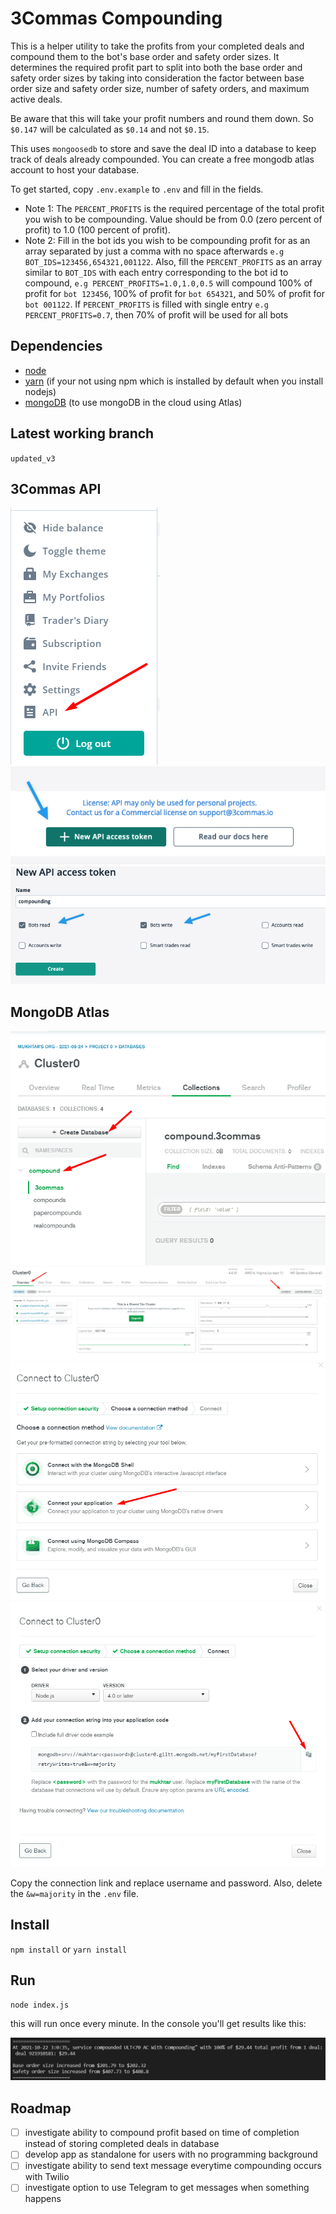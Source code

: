 # 3Commas Compounding

This is a helper utility to take the profits from your completed deals and compound them to the bot's base order and safety order sizes. It determines the required profit part to split into both the base order and safety order sizes by taking into consideration the factor between base order size and safety order size, number of safety orders, and maximum active deals.

Be aware that this will take your profit numbers and round them down. So `$0.147` will be calculated as `$0.14` and not `$0.15`.

This uses `mongoosedb` to store and save the deal ID into a database to keep track of deals already compounded. You can create a free mongodb atlas account to host your database.

To get started, copy `.env.example` to `.env` and fill in the fields. 
- Note 1: The `PERCENT_PROFITS` is the required percentage of the total profit you wish to be compounding. Value should be from 0.0 (zero percent of profit) to 1.0 (100 percent of profit).
- Note 2: Fill in the bot ids you wish to be compounding profit for as an array separated by just a comma with no space afterwards `e.g BOT_IDS=123456,654321,001122`. Also, fill the `PERCENT_PROFITS` as an array similar to `BOT_IDS` with each entry corresponding to the bot id to compound, `e.g PERCENT_PROFITS=1.0,1.0,0.5` will compound 100% of profit for `bot 123456`, 100% of profit for `bot 654321`, and 50% of profit for `bot 001122`. If `PERCENT_PROFITS` is filled with single entry `e.g PERCENT_PROFITS=0.7`, then 70% of profit will be used for all bots

 

## Dependencies
- [node](https://nodejs.org)
- [yarn](https://yarnpkg.com/) (if your not using npm which is installed by default when you install nodejs)
- [mongoDB](https://docs.atlas.mongodb.com/getting-started/) (to use mongoDB in the cloud using Atlas)

## Latest working branch
`updated_v3`

## 3Commas API
![create an API key in 3Commas](https://github.com/mukhtarworld/compounder/blob/updated_v3/img/step1.png?raw=true)
![create an API key in 3Commas](https://github.com/mukhtarworld/compounder/blob/updated_v3/img/step2.png?raw=true)
![create an API key in 3Commas](https://github.com/mukhtarworld/compounder/blob/updated_v3/img/step3.png?raw=true)

## MongoDB Atlas
![Get mongodb connection](https://github.com/mukhtarworld/compounder/blob/updated_v3/img/mongodb%20connect%204.png?raw=true)
![Get mongodb connection](https://github.com/mukhtarworld/compounder/blob/updated_v3/img/mongodb%20connect%201.png?raw=true)
![Get mongodb connection](https://github.com/mukhtarworld/compounder/blob/updated_v3/img/mongodb%20connect%202.png?raw=true)
![Get mongodb connection](https://github.com/mukhtarworld/compounder/blob/updated_v3/img/mongodb%20connect%203.png?raw=true)

Copy the connection link and replace username and password. Also, delete the `&w=majority` in the `.env` file.

## Install
`npm install` or `yarn install`

## Run
`node index.js`

this will run once every minute. In the console you'll get results like this:

![API output](https://github.com/mukhtarworld/compounder/blob/updated_v3/img/results.png?raw=true)

## Roadmap
- [ ] investigate ability to compound profit based on time of completion instead of storing completed deals in database
- [ ] develop app as standalone for users with no programming background
- [ ] investigate ability to send text message everytime compounding occurs with Twilio
- [ ] investigate option to use Telegram to get messages when something happens
